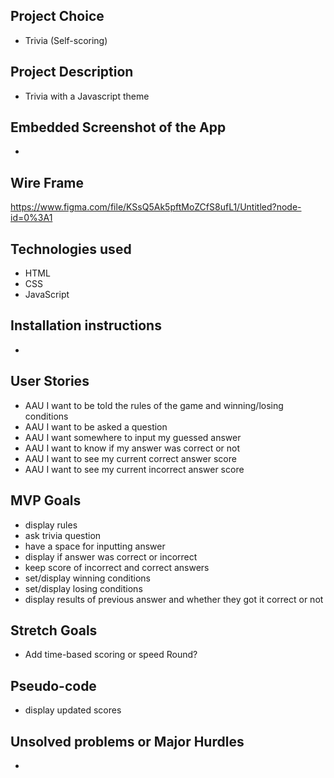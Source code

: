 ## Project Choice

- Trivia (Self-scoring)

## Project Description

- Trivia with a Javascript theme

## Embedded Screenshot of the App

- 

## Wire Frame

https://www.figma.com/file/KSsQ5Ak5pftMoZCfS8ufL1/Untitled?node-id=0%3A1

## Technologies used

- HTML
- CSS
- JavaScript

## Installation instructions

- 

## User Stories

- AAU I want to be told the rules of the game and winning/losing conditions
- AAU I want to be asked a question
- AAU I want somewhere to input my guessed answer
- AAU I want to know if my answer was correct or not
- AAU I want to see my current correct answer score
- AAU I want to see my current incorrect answer score

## MVP Goals

- display rules
- ask trivia question
- have a space for inputting answer
- display if answer was correct or incorrect
- keep score of incorrect and correct answers
- set/display winning conditions
- set/display losing conditions
- display results of previous answer and whether they got it correct or not

## Stretch Goals

- Add time-based scoring or speed Round?
<!-- - Design -->
<!-- - Animation -->
<!-- - Ask question randomly and make it unrepeatable -->


## Pseudo-code

<!-- - create div for rules, score, last answer, & correctness, input/input button, question, & reset button with classes -->
<!-- - define rules -->
<!-- - define questions/answers, correct/incorrect count, current idx, score, win/lose count -->
<!-- - cache divs by id -->
<!-- - display question and link corresponding answer -->
<!-- - add event listener to button to check input's value to see if (input.value === answer), adjusts correct/incorrect answers, brings up next question (QUESTIONS[idx++]), next answer (ANSWERS[idx++]) -->
<!-- - delete input's value after clicking submit -->
<!-- - input.value methods on event listener (.toLowerCase, .trim) -->
- display updated scores
<!-- - display previous questions info -->
<!-- - set win/lose conditions if (score >= winCondition#) then display win, else if (score >= loseCondition#) then display loss  -->
<!-- - resetGame by calling init() -->
<!-- - stop functioning after 10 questions or win/loss -->

## Unsolved problems or Major Hurdles

- 